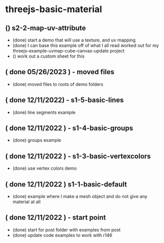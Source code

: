 # threejs-basic-material

## () s2-2-map-uv-attribute
* (done) start a demo that will use a texture, and uv mapping
* (done) I can base this example off of what I all read worked out for my threejs-example-uvmap-cube-canvas-update project
* () work out a custom sheet for this

## ( done 05/26/2023 ) - moved files
* (done) moved files to roots of demo folders

## ( done 12/11/2022) - s1-5-basic-lines
* (done) line segments example

## ( done 12/11/2022 ) - s1-4-basic-groups
* (done) groups example

## ( done 12/11/2022 ) - s1-3-basic-vertexcolors
* (done) use vertex colors demo

## ( done 12/11/2022 ) s1-1-basic-default
* (done) example where I make a mesh object and do not give any material at all

## ( done 12/11/2022 ) - start point
* (done) start for post folder with examples from post
* (done) update code examples to work with r146

